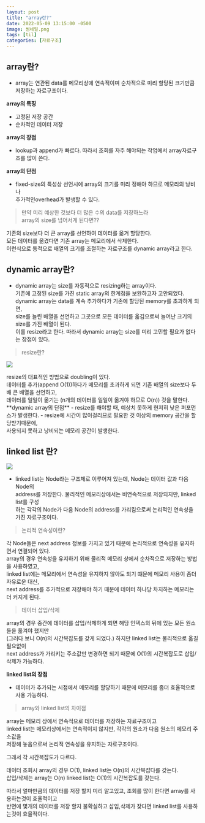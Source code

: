```yaml
---
layout: post
title: "array란?"
date: 2022-05-09 13:15:00 -0500
image: 썸네일.png
tags: [til]
categories: [자료구조]
---
```


## array란?

-   array는 연관된 data를 메모리상에 연속적이며 순차적으로 미리 할당된 크기만큼 저장하는 자료구조이다.

**array의 특징**

-   고정된 저장 공간
-   순차적인 데이터 저장

**array의 장점**

-   lookup과 append가 빠르다. 따라서 조회를 자주 해야되는 작업에서 array자료구조를 많이 쓴다.

**array의 단점**

-   fixed-size의 특성상 선언시에 array의 크기를 미리 정해야 하므로 메모리의 낭비나  
    추가적인overhead가 발생할 수 있다.

> 만약 미리 예상한 것보다 더 많은 수의 data를 저장하느라  
> array의 size를 넘어서게 된다면??

기존의 size보다 더 큰 array를 선언하여 데이터를 옮겨 할당한다.  
모든 데이터를 옮겼다면 기존 array는 메모리에서 삭제한다.  
이런식으로 동적으로 배열의 크기를 조절하는 자료구조를 dynamic array라고 한다.

## dynamic array란?

-   dynamic array는 size를 자동적으로 resizing하는 array이다.  
    기존에 고정된 size를 가진 static array의 한계점을 보완하고자 고안되었다.  
    dynamic array는 data를 계속 추가하다가 기존에 할당된 memory를 초과하게 되면,  
    size를 늘린 배열을 선언하고 그곳으로 모든 데이터를 옮김으로써 늘어난 크기의 size를 가진 배열이 된다.  
    이를 resize라고 한다. 따라서 dynamic array는 size를 미리 고민할 필요가 없다는 장점이 있다.

> resize란?

![](https://velog.velcdn.com/images/lkdfj6/post/230ba35b-bf2e-475c-a20d-1580102187d2/image.png)

resize의 대표적인 방법으로 doubling이 있다.  
데이터를 추가(append O(1))하다가 메모리를 초과하게 되면 기존 배열의 size보다 두배 큰 배열을 선언하고,  
데이터를 일일이 옮기는 (n개의 데이터를 일일이 옮겨야 하므로 O(n)) 것을 말한다.  
\*\*dynamic array의 단점\*\* - resize를 해야할 때, 예상치 못하게 현저히 낮은 퍼포먼스가 발생한다. - resize에 시간이 많이걸리므로 필요한 것 이상의 memory 공간을 할당받기때문에,  
사용되지 못하고 낭비되는 메모리 공간이 발생한다.

## linked list 란?

![](https://velog.velcdn.com/images/lkdfj6/post/4a9892e6-57d5-4245-b5b3-98e0ca9dc894/image.png)

-   linked list는 Node라는 구조체로 이루어져 있는데, Node는 데이터 값과 다음 Node의  
    address를 저장한다. 물리적인 메모리상에서는 비연속적으로 저장되지만, linked list를 구성  
    하는 각각의 Node가 다음 Node의 address를 가리킴으로써 논리적인 연속성을 가진 자료구조이다.

> 논리적 연속성이란?

각 Node들은 next address 정보를 가지고 있기 때문에 논리적으로 연속성을 유지하면서 연결되어 있다.  
array의 경우 연속성을 유지하기 위해 물리적 메모리 상에서 순차적으로 저장하는 방법을 사용하였고,  
linked list에는 메모리에서 연속성을 유지하지 않아도 되기 떄문에 메모리 사용이 좀더 자유로운 대신,  
next address를 추가적으로 저장해야 하기 때문에 데이터 하나당 차지하는 메모리는 더 커지게 된다.

> 데이터 삽입/삭제

array의 경우 중간에 데이터를 삽입/삭제하게 되면 해당 인덱스의 뒤에 있는 모든 원소들을 옮겨야 했지만  
(그러다 보니 O(n)의 시간복잡도를 갖게 되었다.) 하지만 linked list는 물리적으로 옮길 필요없이  
next address가 가리키는 주소값만 변경하면 되기 때문에 O(1)의 시간복잡도로 삽입/삭제가 가능하다.

**linked list의 장점**

-   데이터가 추가되는 시점에서 메모리를 할당하기 때문에 메모리를 좀더 효율적으로 사용 가능하다.

> array와 linked list의 차이점

array는 메모리 상에서 연속적으로 데이터를 저장하는 자료구조이고  
linked list는 메모리상에서는 연속적이지 않지만, 각각의 원소가 다음 원소의 메모리 주소값을  
저장해 놓음으로써 논리적 연속성을 유지하는 자료구조이다.

그래서 각 시간복잡도가 다르다.

데이터 조회시 array의 경우 O(1), linked list는 O(n)의 시간복잡다를 갖는다.  
삽입/삭제는 array는 O(n) linked list는 O(1)의 시간복잡도를 갖는다.

따라서 얼마만큼의 데이터를 저장 할지 미리 알고있고, 조회를 많이 한다면 array를 사용하는것이 효율적이고  
반면에 몇개의 데이터를 저장 할지 불확실하고 삽입,삭제가 잦다면 linked list를 사용하는것이 효율적이다.